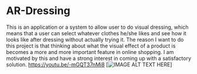 # AR-Dressing
This is an application or a system to allow user to do visual dressing, which means that a user can select whatever clothes he/she likes and see how it looks like after dressing without actually trying it.  The reason I want to do this project is that thinking about what the visual effect of a product is becomes a more and more important feature in online shopping. I am motivated by this and have a strong interest in coming up with a satisfactory solution.
https://youtu.be/-mGQT37nMi8
[![IMAGE ALT TEXT HERE](https://img.youtube.com/vi/-mGQT37nMi8/0.jpg)]
